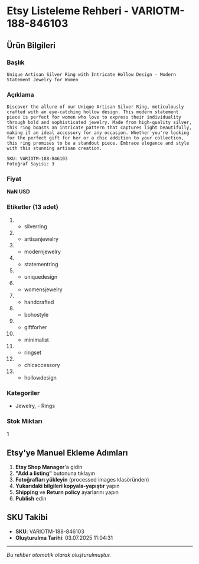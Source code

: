 # Etsy Listeleme Rehberi - VARIOTM-188-846103

## Ürün Bilgileri

### Başlık
```
Unique Artisan Silver Ring with Intricate Hollow Design - Modern Statement Jewelry for Women
```

### Açıklama
```
Discover the allure of our Unique Artisan Silver Ring, meticulously crafted with an eye-catching hollow design. This modern statement piece is perfect for women who love to express their individuality through bold and sophisticated jewelry. Made from high-quality silver, this ring boasts an intricate pattern that captures light beautifully, making it an ideal accessory for any occasion. Whether you're looking for the perfect gift for her or a chic addition to your collection, this ring promises to be a standout piece. Embrace elegance and style with this stunning artisan creation.

SKU: VARIOTM-188-846103
Fotoğraf Sayısı: 3
```

### Fiyat
**NaN USD**

### Etiketler (13 adet)
1. - silverring
2. - artisanjewelry
3. - modernjewelry
4. - statementring
5. - uniquedesign
6. - womensjewelry
7. - handcrafted
8. - bohostyle
9. - giftforher
10. - minimalist
11. - ringset
12. - chicaccessory
13. - hollowdesign

### Kategoriler
- Jewelry, - Rings

### Stok Miktarı
1

## Etsy'ye Manuel Ekleme Adımları

1. **Etsy Shop Manager**'a gidin
2. **"Add a listing"** butonuna tıklayın
3. **Fotoğrafları yükleyin** (processed images klasöründen)
4. **Yukarıdaki bilgileri kopyala-yapıştır** yapın
5. **Shipping** ve **Return policy** ayarlarını yapın
6. **Publish** edin

## SKU Takibi
- **SKU**: VARIOTM-188-846103
- **Oluşturulma Tarihi**: 03.07.2025 11:04:31

---
*Bu rehber otomatik olarak oluşturulmuştur.*

